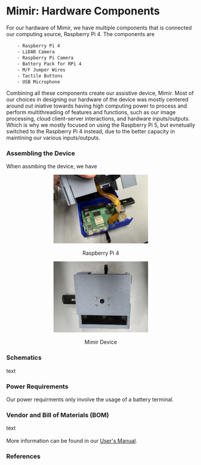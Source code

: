 # Mimir: Hardware Components
For our hardware of Mimir, we have multiple components that is connected our computing source, Raspberry Pi 4.  The components are <br>
```
    - Raspberry Pi 4
    - LiDAR Camera 
    - Raspberry Pi Camera
    - Battery Pack for RPi 4
    - M/F Jumper Wires
    - Tactile Buttons
    - USB Microphone
```
Combining all these components create our assistive device, Mimir. Most of our choices in designing our hardware of the device was mostly centered around out iniative towards having high computing power to process and perform multithreading of features and functions, such as our image processing, cloud client-server interactions, and hardware inputs/outputs. Which is why we mostly focused on using the Raspberry Pi 5, but evnetually switched to the Raspberry Pi 4 instead, due to the better capacity in maintining our various inputs/outputs.


### Assembling the Device
When assmbing the device, we have  <br>

<!-- Raspberry Pi 4 -->
<p align="center">
<img src="./inner-device.jpg" width="50%">
</p>
<p align="center">
Raspberry Pi 4<br>
</p>

<!-- device itself -->
<p align="center">
<img src="./device.jpg" width="50%">
</p>
<p align="center">
Mimir Device<br>
</p>

### Schematics
text <br>


### Power Requirements
Our power requirments only involve the usage of a battery terminal. <br>


### Vendor and Bill of Materials (BOM)
text <br>
<br>
More information can be found in our [User's Manual](./Users-Manual.pdf).<br>

### References
[]() <br>
